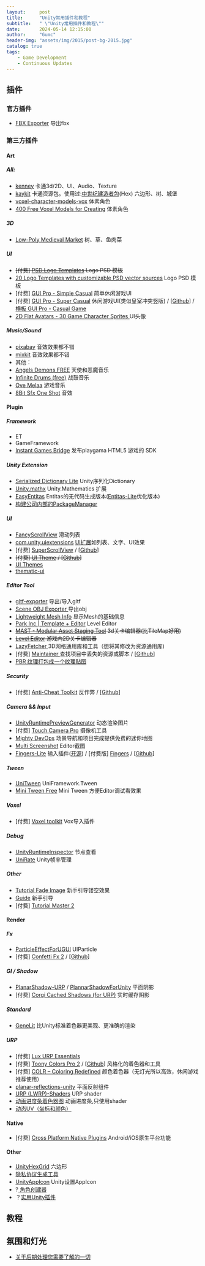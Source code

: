 ```yaml
---
layout:     post
title:      "Unity常用插件和教程"
subtitle:   " \"Unity常用插件和教程\""
date:       2024-05-14 12:15:00
author:     "Gumc"
header-img: "assets/img/2015/post-bg-2015.jpg"
catalog: true
tags:
    - Game Development
    - Continuous Updates
---
```

## 插件

### 官方插件

* [FBX Exporter](https://docs.unity3d.com/Packages/com.unity.formats.fbx@2.0/manual/exporting.html) 导出fbx

### 第三方插件

#### Art

##### All:

* [kenney](https://kenney.nl/assets/) 卡通3d/2D、UI、Audio、Texture
* [kaykit](https://kaylousberg.com/#3D) 卡通资源包。使用过:[中世纪建造者包](https://kaylousberg.itch.io/kaykit-medieval-builder-pack)(Hex) 六边形、树、城堡
* [voxel-character-models-vox](https://opengameart.org/content/voxel-character-models-vox) 体素角色
* [400 Free Voxel Models for Creating](https://www.megavoxels.com/news/400-free-voxel-models-for-creating-voxel-art-and-games/) 体素角色

##### 3D

* [Low-Poly Medieval Market](https://assetstore.unity.com/packages/3d/environments/low-poly-medieval-market-262473) 树、草、鱼肉菜

##### UI

* ~~[付费] [PSD Logo Templates](https://assetstore.unity.com/packages/2d/gui/icons/psd-logo-templates-103928#content) Logo PSD 模板~~
* [20 Logo Templates with customizable PSD vector sources](https://assetstore.unity.com/packages/2d/gui/icons/20-logo-templates-with-customizable-psd-vector-sources-174999) Logo PSD 模板
* [付费] [GUI Pro - Simple Casual](https://assetstore.unity.com/packages/2d/gui/icons/gui-pro-simple-casual-203399) 简单休闲游戏UI
* [付费] [GUI Pro - Super Casual](https://assetstore.unity.com/packages/2d/gui/gui-pro-super-casual-278534#content) 休闲游戏UI(类似皇室冲突竖版) / [[Github](https://github.com/workavast/SuikaGame/tree/main)] / [横板 GUI Pro - Casual Game](https://assetstore.unity.com/packages/2d/gui/gui-pro-casual-game-176695)
* [2D Flat Avatars - 30 Game Character Sprites ](https://assetstore.unity.com/packages/2d/characters/2d-flat-avatars-30-game-character-sprites-240974) UI头像

##### Music/Sound

* [pixabay](https://pixabay.com/music/search/slow/) 音效效果都不错
* [mixkit](https://mixkit.co/free-sound-effects/click/) 音效效果都不错
* 其他：
* [Angels Demons FREE](https://assetstore.unity.com/packages/audio/music/orchestral/angels-demons-free-42583) 天使和恶魔音乐
* [Infinite Drums (free)](https://assetstore.unity.com/packages/audio/music/orchestral/infinite-drums-free-77343) 战鼓音乐
* [Ove Melaa](https://opengameart.org/content/oves-essential-game-audio-pack-collection-160-files-updated) 游戏音乐
* [8Bit Sfx One Shot](https://assetstore.unity.com/packages/audio/sound-fx/8bit-sfx-one-shot-264526) 音效

#### Plugin

##### Framework

* ET
* GameFramework
* [Instant Games Bridge](https://github.com/instant-games-bridge/instant-games-bridge-unity) 发布playgama HTML5 游戏的 SDK

##### Unity Extension

* [Serialized Dictionary Lite](https://assetstore.unity.com/packages/tools/utilities/serialized-dictionary-lite-110992) Unity序列化Dictionary
* [Unity.mathx](https://github.com/ltmx/Unity.mathx) Unity.Mathematics 扩展
* [EasyEntitas](https://github.com/sonilyan/EasyEntitas) Entitas的无代码生成版本([Entitas-Lite](https://github.com/rocwood/Entitas-Lite)优化版本)
* [构建公司内部的PackageManager](https://cloud.tencent.com/developer/article/2086298)

##### UI

* [FancyScrollView](https://github.com/setchi/FancyScrollView) 滑动列表
* [com.unity.uiextensions](https://github.com/Unity-UI-Extensions/com.unity.uiextensions) [UI扩展](https://unity-ui-extensions.github.io/Controls.html#effect-components)如列表、文字、UI效果
* [付费] [SuperScrollView](https://assetstore.unity.com/packages/tools/gui/ugui-super-scrollview-86572?srsltid=AfmBOoodciq35G5bSf8SPLn_Iy_Ur0qrU515UeWIJC4gCwYjs2JCKoZi#content) / [[Github](https://github.com/JasurGameMaker/Cherry/tree/main)]
* ~~[付费] [UI Theme](https://assetstore.unity.com/packages/tools/gui/ui-themes-163888#releases) / [[Github](https://github.com/sgho0915/SYSnetA_GSEng/tree/master)]~~
* [UI Themes](https://arturnista.itch.io/ui-themes)
* [thematic-ui](https://github.com/bedulatto/thematic-ui/tree/master)

##### Editor Tool

* [gltf-exporter](https://github.com/Plattar/gltf-exporter) 导出/导入gltf
* [Scene OBJ Exporter ](https://assetstore.unity.com/packages/tools/utilities/scene-obj-exporter-22250#content) 导出obj
* [Lightweight Mesh Info](https://assetstore.unity.com/packages/tools/utilities/lightweight-mesh-info-277515) 显示Mesh的基础信息
* [Park Inc | Template + Editor](https://assetstore.unity.com/packages/templates/packs/park-inc-template-editor-179668)  Level Editor
* ~~[MAST - Modular Asset Staging Tool](https://assetstore.unity.com/packages/tools/level-design/mast-modular-asset-staging-tool-154939) 3d关卡编辑器(比TileMap好用)~~
* ~~[Level Editor](https://github.com/taesiri/Tokyo?tab=readme-ov-file) 游戏内2D关卡编辑器~~
* [LazyFetcher ](https://github.com/wafflesgama/LazyFetcher) 3D网格通用库和工具（想将其修改为资源通用库)
* [付费] [Maintainer ](https://assetstore.unity.com/packages/tools/utilities/maintainer-32199#content) 查找项目中丢失的资源或脚本 / [[Github](https://github.com/DavidCampbellIII/DiabetesSimulator/tree/main)]
* [PBR 纹理打包成一个纹理贴图](https://github.com/PreyK/Unigine-Shading-Map-Generator)

##### Security

* [付费] [Anti-Cheat Toolkit](https://assetstore.unity.com/packages/tools/utilities/anti-cheat-toolkit-2023-202695#releases) 反作弊 / [[Github](https://github.com/kangdusick/HardTask/tree/dc5049f5aff95afc32f83f3832db64d7b8b90955/PlayHardTaskClient/Assets/Plugins/CodeStage/AntiCheatToolkit)]

##### Camera && Input

* [UnityRuntimePreviewGenerator](https://github.com/yasirkula/UnityRuntimePreviewGenerator) 动态渲染图片
* [付费] [Touch Camera Pro](https://assetstore.unity.com/packages/tools/camera/touch-camera-pro-2024-easy-mobile-desktop-camera-controller-194808#content) 摄像机工具
* [Mighty DevOps](https://assetstore.unity.com/packages/tools/utilities/mighty-devops-minimap-bookmarks-screenshots-and-more-267512)  场景导航和项目完成提供免费的迷你地图
* [Multi Screenshot](https://assetstore.unity.com/packages/tools/utilities/multi-screenshot-249566) Editor截图
* [Fingers-Lite](https://assetstore.unity.com/packages/tools/input-management/fingers-lite-free-finger-touch-gestures-for-unity-64276) 输入插件([开源](https://github.com/DigitalRuby/FingersGestures)) / [付费版] [Fingers](https://assetstore.unity.com/packages/tools/input-management/fingers-touch-gestures-for-unity-41076) / [[Github](https://github.com/MrBaoquan/UNIHper)]

##### Tween

* [UniTween](https://github.com/gmhevinci/UniFramework/blob/main/UniFramework/UniTween) UniFramework.Tween
* [Mini Tween Free](https://assetstore.unity.com/packages/tools/animation/mini-tween-free-281591) Mini Tween 方便Editor调试看效果

##### Voxel

* [付费] [Voxel toolkit](https://assetstore.unity.com/packages/tools/modeling/voxel-toolkit-magicavoxel-importer-247538) Vox导入插件

##### Debug

* [UnityRuntimeInspector](https://github.com/yasirkula/UnityRuntimeInspector) 节点查看
* [UniRate](https://github.com/renanwolf/UniRate) Unity帧率管理

##### Other

* [Tutorial Fade Image](https://github.com/Akinat0/TUTORIAL_FADE/tree/master) 新手引导镂空效果
* [Guide](https://github.com/GREAT1217/Unity_FunctionTest/tree/master) 新手引导
* [付费] [Tutorial Master 2](https://assetstore.unity.com/packages/tools/game-toolkits/tutorial-master-2-65443)

#### Render

##### Fx

* [ParticleEffectForUGUI](https://github.com/mob-sakai/ParticleEffectForUGUI)  UIParticle
* [付费] [Confetti Fx 2](https://assetstore.unity.com/packages/vfx/particles/confetti-fx-2-170027#content) / [[Github](https://github.com/nsanfo/Capybara-Springs)]

##### GI / Shadow

* [PlanarShadow-URP](https://github.com/czy-moyu/PlanarShadow-URP/tree/main) / [PlannarShadowForUnity](https://github.com/ozlael/PlannarShadowForUnity) 平面阴影
* [付费] [Corgi Cached Shadows (for URP)](https://assetstore.unity.com/packages/tools/particles-effects/corgi-cached-shadows-for-urp-246936) 实时缓存阴影

##### Standard

* [GeneLit](https://github.com/momoma-null/GeneLit)  比Unity标准着色器更美观、更准确的渲染

##### URP

* [付费] [Lux URP Essentials](https://assetstore.unity.com/packages/vfx/shaders/lux-urp-essentials-150355)
* [付费] [Toony Colors Pro 2](https://assetstore.unity.com/packages/vfx/shaders/toony-colors-pro-2-8105) / [[Github](https://github.com/nsanfo/Capybara-Springs)] 风格化的着色器和工具
* [付费] [COLR – Coloring Redefined](https://assetstore.unity.com/packages/vfx/shaders/colr-coloring-redefined-57591#description) 颜色着色器（无灯光所以高效，休闲游戏推荐使用）
* [planar-reflections-unity](https://github.com/eldskald/planar-reflections-unity) 平面反射组件
* [URP (LWRP)-Shaders](https://github.com/marcozakaria/URP-LWRP-Shaders/tree/master) URP shader
* [动画进度条着色器图](https://github.com/MirzaBeig/Animated-Progress-Bar-Shader-Graph) 动画进度条,只使用shader
* [动态UV（坐标和颜色）](https://assetstore.unity.com/packages/tools/utilities/dynamic-uv-coordinates-colors-212742)

#### Native

* [付费] [Cross Platform Native Plugins](https://assetstore.unity.com/packages/tools/integration/*cross-platform-native-plugins-essential-kit-mobile-ios-android-140111) Android/iOS原生平台功能

#### Other

* [UnityHexGrid](https://github.com/inca/UnityHexGrid/tree/master) 六边形
* [隐私协议生成工具](https://app-privacy-policy-generator.firebaseapp.com/#)
* [UnityAppIcon](https://github.com/shellyHBG/UnityAppIcon) Unity设置AppIcon
* ?[ 角色创建器](https://github.com/cmaher/Shelley)
* ？[实用Unity插件](https://github.com/dkbozkurt/My_Useful_Unity_Codes/tree/main/Assets%20to%20Must%20Have)

## 教程

## 氛围和灯光

* [关于后期处理您需要了解的一切](https://www.youtube.com/watch?v=yQMywArQfyY)
